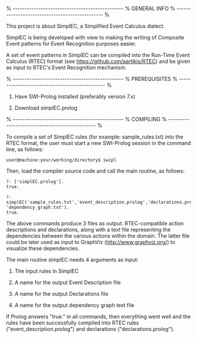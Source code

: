 % -----------------------------------------------
% GENERAL INFO
% -----------------------------------------------
%

This project is about SimplEC, a Simplified Event Calculus dialect.

SimplEC is being developed with view to making the writing of Composite Event patterns for Event Recognition purposes easier.

A set of event patterns in SimplEC can be compiled into the Run-Time Event Calculus (RTEC) format (see https://github.com/aartikis/RTEC) and be given as input to RTEC's Event Recognition mechanism.

% -----------------------------------------------
% PREREQUISITES
% -----------------------------------------------
%

1) Have SWI-Prolog installed (preferably version 7.x)

2) Download simplEC.prolog

% -----------------------------------------------
% COMPILING
% -----------------------------------------------
%

To compile a set of SimplEC rules (for example: sample_rules.txt) into the RTEC format, the user must start a new SWI-Prolog session in the command line, as follows:

	user@machine:your/working/directory$ swipl

Then, load the compiler source code and call the main routine, as follows:

	?- ['simplEC.prolog'].
	true.
	
	?- simplEC('sample_rules.txt','event_description.prolog','declarations.prolog', 'dependency_graph.txt').
    true.

The above commands produce 3 files as output. RTEC-compatible action descriptions and declarations, along with a text file representing the dependencies between the various actions within the domain. The latter file could be later used as input to GraphViz (http://www.graphviz.org/) to visualize these dependencies.

The main routine simplEC needs 4 arguments as input:

1) The input rules in SimplEC

2) A name for the output Event Description file

3) A name for the output Declarations file

4) A name for the output dependency graph text file


If Prolog answers "true." in all commands, then everything went well and the rules have been successfully compiled into RTEC rules ("event_description.prolog") and declarations ("declarations.prolog").
